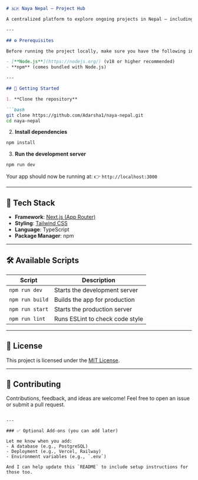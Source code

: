 ````markdown
# 🇳🇵 Naya Nepal – Project Hub

A centralized platform to explore ongoing projects in Nepal — including non-profit and for-profit initiatives working toward national progress and community development.

---

## ⚙️ Prerequisites

Before running the project locally, make sure you have the following installed:

- [**Node.js**](https://nodejs.org/) (v18 or higher recommended)
- **npm** (comes bundled with Node.js)

---

## 🚀 Getting Started

1. **Clone the repository**

```bash
git clone https://github.com/Adarsha1/naya-nepal.git
cd naya-nepal
````

2. **Install dependencies**

```bash
npm install
```

3. **Run the development server**

```bash
npm run dev
```

Your app should now be running at:
👉 `http://localhost:3000`

---

## 🧱 Tech Stack

* **Framework**: [Next.js (App Router)](https://nextjs.org/docs/app)
* **Styling**: [Tailwind CSS](https://tailwindcss.com/)
* **Language**: TypeScript
* **Package Manager**: npm

---

## 🛠️ Available Scripts

| Script          | Description                     |
| --------------- | ------------------------------- |
| `npm run dev`   | Starts the development server   |
| `npm run build` | Builds the app for production   |
| `npm run start` | Starts the production server    |
| `npm run lint`  | Runs ESLint to check code style |

---

## 📄 License

This project is licensed under the [MIT License](LICENSE).

---

## 🤝 Contributing

Contributions, feedback, and ideas are welcome!
Feel free to open an issue or submit a pull request.

```

---

### ✅ Optional Add-ons (you can add later)

Let me know when you add:
- A database (e.g., PostgreSQL)
- Deployment (e.g., Vercel, Railway)
- Environment variables (e.g., `.env`)

And I can help update this `README` to include setup instructions for those too.
```
